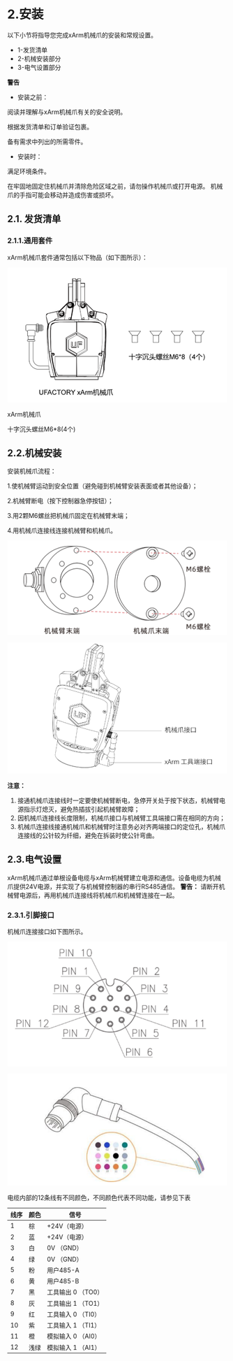 # 2.安装

以下小节将指导您完成xArm机械爪的安装和常规设置。

* 1-发货清单
* 2-机械安装部分
* 3-电气设置部分

**警告**

* 安装之前：

阅读并理解与xArm机械爪有关的安全说明。

根据发货清单和订单验证包裹。

备有需求中列出的所需零件。


* 安装时：

满足环境条件。

在牢固地固定住机械爪并清除危险区域之前，请勿操作机械爪或打开电源。
机械爪的手指可能会移动并造成伤害或损坏。

## 2.1. 发货清单
### 2.1.1.通用套件

xArm机械爪套件通常包括以下物品（如下图所示）：

![](assets/img_5.png)

xArm机械爪

十字沉头螺丝M6*8(4个)

## 2.2.机械安装

安装机械爪流程：

1.使机械臂运动到安全位置（避免碰到机械臂安装表面或者其他设备）；

2.机械臂断电（按下控制器急停按钮）；

3.用2颗M6螺丝把机械爪固定在机械臂末端；

4.用机械爪连接线连接机械臂和机械爪。

![](assets/img_6.png)

![](assets/img_7.png)

**注意：**
1. 接通机械爪连接线时一定要使机械臂断电，急停开关处于按下状态，机械臂电源指示灯熄灭，避免热插拔引起机械臂故障；
2. 因机械爪连接线长度限制，机械爪接口与机械臂工具端接口需在相同的方向；
3. 机械爪连接线接通机械爪和机械臂时注意务必对齐两端接口的定位孔，机械爪连接线的公针较为纤细，避免在拆装时使公针弯曲。
## 2.3.电气设置
xArm机械爪通过单根设备电缆与xArm机械臂建立电源和通信。设备电缆为机械爪提供24V电源，并实现了与机械臂控制器的串行RS485通信。
**警告：**
请断开机械臂电源后，再用机械爪连接线将机械爪和机械臂连接在一起。
### 2.3.1.引脚接口
机械爪连接接口如下图所示。

![](assets/img_10.png)


![](assets/img_11.png)


电缆内部的12条线有不同颜色，不同颜色代表不同功能，请参见下表

| 线序 | 颜色   | 信号               |
|------|--------|--------------------|
| 1    | 棕     | +24V（电源）       |
| 2    | 蓝     | +24V（电源）       |
| 3    | 白     | 0V （GND）         |
| 4    | 绿     | 0V （GND）         |
| 5    | 粉     | 用户485-A          |
| 6    | 黄     | 用户485-B          |
| 7    | 黑     | 工具输出 0 （TO0）  |
| 8    | 灰     | 工具输出 1 （TO1）  |
| 9    | 红     | 工具输入 0 （TI0）  |
| 10   | 紫     | 工具输入 1 （TI1）  |
| 11   | 橙     | 模拟输入 0 （AI0）  |
| 12   | 浅绿   | 模拟输入 1 （AI1）  |
